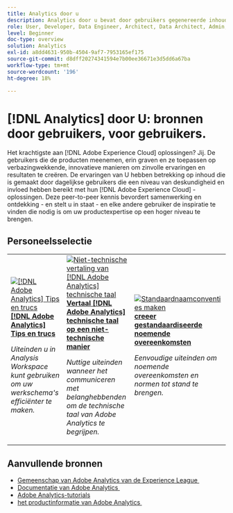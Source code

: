 ```yaml
---
title: Analytics door u
description: Analytics door u bevat door gebruikers gegenereerde inhoud. Die is gemaakt door dagelijkse gebruikers die in hun kennis van Adobe Analytics een niveau van deskundigheid en invloed hebben bereikt.
role: User, Developer, Data Engineer, Architect, Data Architect, Admin, Leader
level: Beginner
doc-type: overview
solution: Analytics
exl-id: a8dd4631-950b-4504-9af7-7953165ef175
source-git-commit: d8dff20274341594e7b00ee36671e3d5dd6a67ba
workflow-type: tm+mt
source-wordcount: '196'
ht-degree: 18%

---
```


# [!DNL Analytics] door U: bronnen door gebruikers, voor gebruikers.

Het krachtigste aan [!DNL Adobe Experience Cloud] oplossingen? Jij. De gebruikers die de producten meenemen, erin graven en ze toepassen op verbazingwekkende, innovatieve manieren om zinvolle ervaringen en resultaten te creëren. De ervaringen van U hebben betrekking op inhoud die is gemaakt door dagelijkse gebruikers die een niveau van deskundigheid en invloed hebben bereikt met hun [!DNL Adobe Experience Cloud] -oplossingen. Deze peer-to-peer kennis bevordert samenwerking en ontdekking - en stelt u in staat - en elke andere gebruiker de inspiratie te vinden die nodig is om uw productexpertise op een hoger niveau te brengen.

<div id="recs-overview-body-1"></div>
<div id="recs-overview-body-2"></div>
<div id="recs-overview-body-3"></div>
<div id="recs-overview-body-4"></div>
<div id="recs-overview-body-5"></div>
<div id="recs-overview-body-6"></div>

<div id="staff-picks-section">

## Personeelsselectie

<table>
<tr>
  <td>
    <a href="/help/analytics/analysis-workspace/tips-and-tricks/right-click-tips-and-tricks-for-more-efficient-workflows.md">
      <img alt="[!DNL Adobe Analytics] Tips en trucs" src="https://video.tv.adobe.com/v/3417736?format=jpeg" />
    </a>
    <div>
      <a href="/help/analytics/analysis-workspace/tips-and-tricks/right-click-tips-and-tricks-for-more-efficient-workflows.md">
    <strong>[!DNL Adobe Analytics] Tips en trucs </strong>
    </a>
    </div>
    <p>
    <em> Uiteinden u in Analysis Workspace kunt gebruiken om uw werkschema's efficiënter te maken.</em>
    <p>
  </td>
  <td>
    <a href="/help/marketo/programs/email-programs.md">
      <img alt="Niet-technische vertaling van [!DNL Adobe Analytics] technische taal" src="https://video.tv.adobe.com/v/342066?format=jpeg" />
    </a>
    <div>
      <a href="/help/analytics/administration/key-admin-skills/translating-adobe-analytics-technical-language.md">
    <strong> Vertaal [!DNL Adobe Analytics] technische taal op een niet-technische manier </strong>
    </a>
    </div>
    <p>
    <em> Nuttige uiteinden wanneer het communiceren met belanghebbenden om de technische taal van Adobe Analytics te begrijpen.</em>
    <p>
  </td>
  <td>
    <a href="/help/analytics/administration/admin-tips/create-standardized-naming-conventions.md">
      <img alt="Standaardnaamconventies maken" src="https://cdn.experienceleague.adobe.com/thumb/10531.jpg?lang=nl-NL" />
    </a>
    <div>
      <a href="/help/analytics/administration/admin-tips/create-standardized-naming-conventions.md">
    <strong> creeer gestandaardiseerde noemende overeenkomsten </strong>
    </a>
    </div>
    <p>
    <em> Eenvoudige uiteinden om noemende overeenkomsten en normen tot stand te brengen.</em>
    <p>
  </td>
</tr>
</table>

</div>

## Aanvullende bronnen

* [&#x200B; Gemeenschap van Adobe Analytics van de Experience League &#x200B;](https://experienceleaguecommunities.adobe.com/t5/adobe-analytics/ct-p/adobe-analytics-community)
* [&#x200B; Documentatie van Adobe Analytics &#x200B;](https://experienceleague.adobe.com/docs/analytics.html?lang=nl-NL)
* [Adobe Analytics-tutorials](https://experienceleague.adobe.com/docs/analytics-learn/tutorials/overview.html?lang=nl-NL)
* [&#x200B; het productinformatie van Adobe Analytics &#x200B;](https://business.adobe.com/nl/products/analytics/adobe-analytics.html)
